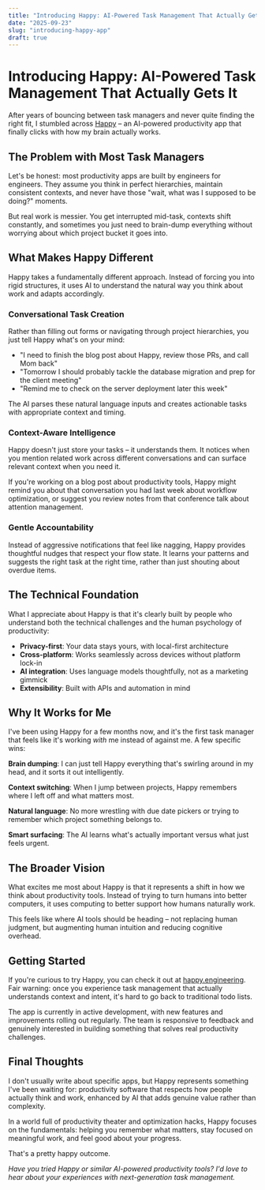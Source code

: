 ```yaml
---
title: "Introducing Happy: AI-Powered Task Management That Actually Gets It"
date: "2025-09-23"
slug: "introducing-happy-app"
draft: true
---
```


# Introducing Happy: AI-Powered Task Management That Actually Gets It

After years of bouncing between task managers and never quite finding the right fit, I stumbled across [Happy](https://happy.engineering) – an AI-powered productivity app that finally clicks with how my brain actually works.

## The Problem with Most Task Managers

Let's be honest: most productivity apps are built by engineers for engineers. They assume you think in perfect hierarchies, maintain consistent contexts, and never have those "wait, what was I supposed to be doing?" moments.

But real work is messier. You get interrupted mid-task, contexts shift constantly, and sometimes you just need to brain-dump everything without worrying about which project bucket it goes into.

## What Makes Happy Different

Happy takes a fundamentally different approach. Instead of forcing you into rigid structures, it uses AI to understand the natural way you think about work and adapts accordingly.

### Conversational Task Creation

Rather than filling out forms or navigating through project hierarchies, you just tell Happy what's on your mind:

- "I need to finish the blog post about Happy, review those PRs, and call Mom back"
- "Tomorrow I should probably tackle the database migration and prep for the client meeting"
- "Remind me to check on the server deployment later this week"

The AI parses these natural language inputs and creates actionable tasks with appropriate context and timing.

### Context-Aware Intelligence

Happy doesn't just store your tasks – it understands them. It notices when you mention related work across different conversations and can surface relevant context when you need it.

If you're working on a blog post about productivity tools, Happy might remind you about that conversation you had last week about workflow optimization, or suggest you review notes from that conference talk about attention management.

### Gentle Accountability

Instead of aggressive notifications that feel like nagging, Happy provides thoughtful nudges that respect your flow state. It learns your patterns and suggests the right task at the right time, rather than just shouting about overdue items.

## The Technical Foundation

What I appreciate about Happy is that it's clearly built by people who understand both the technical challenges and the human psychology of productivity:

- **Privacy-first**: Your data stays yours, with local-first architecture
- **Cross-platform**: Works seamlessly across devices without platform lock-in
- **AI integration**: Uses language models thoughtfully, not as a marketing gimmick
- **Extensibility**: Built with APIs and automation in mind

## Why It Works for Me

I've been using Happy for a few months now, and it's the first task manager that feels like it's working *with* me instead of against me. A few specific wins:

**Brain dumping**: I can just tell Happy everything that's swirling around in my head, and it sorts it out intelligently.

**Context switching**: When I jump between projects, Happy remembers where I left off and what matters most.

**Natural language**: No more wrestling with due date pickers or trying to remember which project something belongs to.

**Smart surfacing**: The AI learns what's actually important versus what just feels urgent.

## The Broader Vision

What excites me most about Happy is that it represents a shift in how we think about productivity tools. Instead of trying to turn humans into better computers, it uses computing to better support how humans naturally work.

This feels like where AI tools should be heading – not replacing human judgment, but augmenting human intuition and reducing cognitive overhead.

## Getting Started

If you're curious to try Happy, you can check it out at [happy.engineering](https://happy.engineering). Fair warning: once you experience task management that actually understands context and intent, it's hard to go back to traditional todo lists.

The app is currently in active development, with new features and improvements rolling out regularly. The team is responsive to feedback and genuinely interested in building something that solves real productivity challenges.

## Final Thoughts

I don't usually write about specific apps, but Happy represents something I've been waiting for: productivity software that respects how people actually think and work, enhanced by AI that adds genuine value rather than complexity.

In a world full of productivity theater and optimization hacks, Happy focuses on the fundamentals: helping you remember what matters, stay focused on meaningful work, and feel good about your progress.

That's a pretty happy outcome.

*Have you tried Happy or similar AI-powered productivity tools? I'd love to hear about your experiences with next-generation task management.*